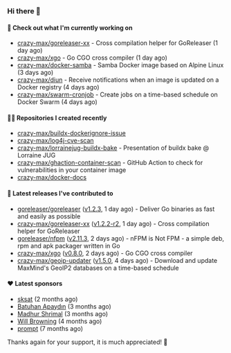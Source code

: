 ### Hi there 👋

#### 👷 Check out what I'm currently working on

- [crazy-max/goreleaser-xx](https://github.com/crazy-max/goreleaser-xx) - Cross compilation helper for GoReleaser (1 day ago)
- [crazy-max/xgo](https://github.com/crazy-max/xgo) - Go CGO cross compiler (1 day ago)
- [crazy-max/docker-samba](https://github.com/crazy-max/docker-samba) - Samba Docker image based on Alpine Linux (3 days ago)
- [crazy-max/diun](https://github.com/crazy-max/diun) - Receive notifications when an image is updated on a Docker registry (4 days ago)
- [crazy-max/swarm-cronjob](https://github.com/crazy-max/swarm-cronjob) - Create jobs on a time-based schedule on Docker Swarm (4 days ago)

#### 👨‍💻 Repositories I created recently

- [crazy-max/buildx-dockerignore-issue](https://github.com/crazy-max/buildx-dockerignore-issue)
- [crazy-max/log4j-cve-scan](https://github.com/crazy-max/log4j-cve-scan)
- [crazy-max/lorrainejug-buildx-bake](https://github.com/crazy-max/lorrainejug-buildx-bake) - Presentation of buildx bake @ Lorraine JUG
- [crazy-max/ghaction-container-scan](https://github.com/crazy-max/ghaction-container-scan) - GitHub Action to check for vulnerabilities in your container image
- [crazy-max/docker-docs](https://github.com/crazy-max/docker-docs)

#### 🚀 Latest releases I've contributed to

- [goreleaser/goreleaser](https://github.com/goreleaser/goreleaser) ([v1.2.3](https://github.com/goreleaser/goreleaser/releases/tag/v1.2.3), 1 day ago) - Deliver Go binaries as fast and easily as possible
- [crazy-max/goreleaser-xx](https://github.com/crazy-max/goreleaser-xx) ([v1.2.2-r2](https://github.com/crazy-max/goreleaser-xx/releases/tag/v1.2.2-r2), 1 day ago) - Cross compilation helper for GoReleaser
- [goreleaser/nfpm](https://github.com/goreleaser/nfpm) ([v2.11.3](https://github.com/goreleaser/nfpm/releases/tag/v2.11.3), 2 days ago) - nFPM is Not FPM - a simple deb, rpm and apk packager written in Go
- [crazy-max/xgo](https://github.com/crazy-max/xgo) ([v0.8.0](https://github.com/crazy-max/xgo/releases/tag/v0.8.0), 2 days ago) - Go CGO cross compiler
- [crazy-max/geoip-updater](https://github.com/crazy-max/geoip-updater) ([v1.5.0](https://github.com/crazy-max/geoip-updater/releases/tag/v1.5.0), 4 days ago) - Download and update MaxMind&#39;s GeoIP2 databases on a time-based schedule

#### ❤️ Latest sponsors
- [sksat](https://github.com/sksat) (2 months ago)
- [Batuhan Apaydın](https://github.com/developer-guy) (3 months ago)
- [Madhur Shrimal](https://github.com/shrimalmadhur) (3 months ago)
- [Will Browning](https://github.com/willbrowningme) (4 months ago)
- [prompt](https://github.com/pr-mpt) (7 months ago)

Thanks again for your support, it is much appreciated! 🙏
